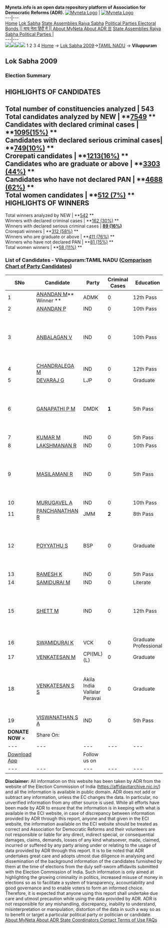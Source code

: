**Myneta.info is an open data repository platform of Association for Democratic Reforms (ADR).**
[![Myneta Logo](https://www.myneta.info/lib/img/myneta-logo.png)](https://www.myneta.info/) | [![Myneta Logo](https://www.myneta.info/lib/img/adr-logo.png)](https://adrindia.org)  
---|---  
[Home](https://www.myneta.info/) [Lok Sabha](https://www.myneta.info/#ls "Lok Sabha") [ State Assemblies ](https://www.myneta.info/#sa "State Assemblies") [Rajya Sabha](https://www.myneta.info/#rs "Rajya Sabha") [Political Parties ](https://www.myneta.info/party "Political Parties") [ Electoral Bonds ](https://www.myneta.info/electoral_bonds "Electoral Bonds") [ || माय नेता हिंदी में || ](https://translate.google.co.in/translate?prev=hp&hl=en&js=y&u=www.myneta.info&sl=en&tl=hi&history_state0=) [ About MyNeta ](https://adrindia.org/content/about-myneta) [ About ADR ](https://adrindia.org/about-adr/who-we-are) [☰](javascript:void\(0\))
[ State Assemblies ](https://www.myneta.info/#sa "State Assemblies") [ Rajya Sabha ](https://www.myneta.info/#rs "Rajya Sabha") [ Political Parties ](https://www.myneta.info/party "Political Parties")
|   
---|---  
![](https://www.myneta.info/lib/img/banner/banner-1.png)![](https://www.myneta.info/lib/img/banner/banner-2.png)![](https://www.myneta.info/lib/img/banner/banner-3.png)![](https://www.myneta.info/lib/img/banner/banner-4.png)
1  2  3  4 
[Home](https://www.myneta.info/) → [Lok Sabha 2009](https://www.myneta.info/ls2009/)→[TAMIL NADU](https://www.myneta.info/ls2009/index.php?action=show_constituencies&state_id=22) → **Viluppuram**
### 
## Lok Sabha 2009
###  Election Summary 
HIGHLIGHTS OF CANDIDATES  
---  
Total number of constituencies analyzed |  543   
Total candidates analyzed by NEW | **[7549](https://www.myneta.info/ls2009/index.php?action=summary&subAction=candidates_analyzed&sort=candidate#summary) **  
Candidates with declared criminal cases | **[1095(15%)](https://www.myneta.info/ls2009/index.php?action=summary&subAction=crime&sort=candidate#summary) **  
Candidates with declared serious criminal cases| **[749(10%)](https://www.myneta.info/ls2009/index.php?action=summary&subAction=serious_crime&sort=candidate#summary) **  
Crorepati candidates | **[1213(16%)](https://www.myneta.info/ls2009/index.php?action=summary&subAction=crorepati&sort=candidate#summary) **  
Candidates who are graduate or above | **[3303 (44%)](https://www.myneta.info/ls2009/index.php?action=summary&subAction=education&sort=candidate#summary) **  
Candidates who have not declared PAN | **[4688 (62%)](https://www.myneta.info/ls2009/index.php?action=summary&subAction=without_pan&sort=candidate#summary) **  
Total women candidates | **[512 (7%)](https://www.myneta.info/ls2009/index.php?action=summary&subAction=women_candidate&sort=candidate#summary) **  
HIGHLIGHTS OF WINNERS  
---  
Total winners analyzed by NEW | **[542](https://www.myneta.info/ls2009/index.php?action=summary&subAction=winner_analyzed&sort=candidate#summary) **  
Winners with declared criminal cases | **[162 (30%)](https://www.myneta.info/ls2009/index.php?action=summary&subAction=winner_crime&sort=candidate#summary) **  
Winners with declared serious criminal cases | **[89 (16%)](https://www.myneta.info/ls2009/index.php?action=summary&subAction=winner_serious_crime&sort=candidate#summary)**  
Crorepati winners | **[312 (58%)](https://www.myneta.info/ls2009/index.php?action=summary&subAction=winner_crorepati&sort=candidate#summary) **  
Winners who are graduate or above | **[411 (76%)](https://www.myneta.info/ls2009/index.php?action=summary&subAction=winner_education&sort=candidate#summary) **  
Winners who have not declared PAN | **[81 (15%)](https://www.myneta.info/ls2009/index.php?action=summary&subAction=winner_without_pan&sort=candidate#summary) **  
Total women winners | **[58 (11%)](https://www.myneta.info/ls2009/index.php?action=summary&subAction=winner_women&sort=candidate#summary) **  
### List of Candidates - Viluppuram:TAMIL NADU ([Comparison Chart of Party Candidates](https://www.myneta.info/ls2009/comparisonchart.php?constituency_id=485))
SNo | Candidate| Party| Criminal Cases| Education| Age| Total Assets| Liabilities  
---|---|---|---|---|---|---|---  
1  | [ANANDAN M](https://www.myneta.info/ls2009/candidate.php?candidate_id=8960)** Winner ** | ADMK | 0 | 12th Pass| 58 | Rs 89,38,646 ~ 89 Lacs+ | Rs 9,67,994 ~ 9 Lacs+  
2  | [ANANDAN P](https://www.myneta.info/ls2009/candidate.php?candidate_id=8969) | IND | 0 | 10th Pass| 28 | Rs 13,500 ~ 13 Thou+ | Rs 0 ~   
3  | [ANBALAGAN V](https://www.myneta.info/ls2009/candidate.php?candidate_id=8968) | IND | 0 | 10th Pass| 32 | ![](https://myneta.info/image_v2.php?myneta_folder=ls2009&candidate_id=8968&col=ta) | ![](https://myneta.info/image_v2.php?myneta_folder=ls2009&candidate_id=8968&col=lia)  
4  | [CHANDRALEGA M](https://www.myneta.info/ls2009/candidate.php?candidate_id=8971) | IND | 0 | 12th Pass| 27 | Rs 60,000 ~ 60 Thou+ | Rs 0 ~   
5  | [DEVARAJ G](https://www.myneta.info/ls2009/candidate.php?candidate_id=8964) | LJP | 0 | Graduate| 28 | Rs 2,50,000 ~ 2 Lacs+ | Rs 0 ~   
6  | [GANAPATHI P M](https://www.myneta.info/ls2009/candidate.php?candidate_id=8962) | DMDK | **1** | 5th Pass| 48 | ![](https://myneta.info/image_v2.php?myneta_folder=ls2009&candidate_id=8962&col=ta) | ![](https://myneta.info/image_v2.php?myneta_folder=ls2009&candidate_id=8962&col=lia)  
7  | [KUMAR M](https://www.myneta.info/ls2009/candidate.php?candidate_id=8970) | IND | 0 | 5th Pass| 27 | Rs 55,000 ~ 55 Thou+ | Rs 0 ~   
8  | [LAKSHMANAN R](https://www.myneta.info/ls2009/candidate.php?candidate_id=8977) | IND | 0 | 10th Pass| 49 | Rs 30,000 ~ 30 Thou+ | Rs 0 ~   
9  | [MASILAMANI R](https://www.myneta.info/ls2009/candidate.php?candidate_id=8974) | IND | 0 | 5th Pass| 65 | ![](https://myneta.info/image_v2.php?myneta_folder=ls2009&candidate_id=8974&col=ta) | ![](https://myneta.info/image_v2.php?myneta_folder=ls2009&candidate_id=8974&col=lia)  
10  | [MURUGAVEL A](https://www.myneta.info/ls2009/candidate.php?candidate_id=8975) | IND | 0 | 10th Pass| 41 | Rs 5,62,000 ~ 5 Lacs+ | Rs 0 ~   
11  | [PANCHANATHAN R](https://www.myneta.info/ls2009/candidate.php?candidate_id=8965) | JMM | **2** | 8th Pass| 44 | Rs 72,000 ~ 72 Thou+ | Rs 0 ~   
12  | [POYYATHU S](https://www.myneta.info/ls2009/candidate.php?candidate_id=8961) | BSP | 0 | Graduate| 39 | ![](https://myneta.info/image_v2.php?myneta_folder=ls2009&candidate_id=8961&col=ta) | ![](https://myneta.info/image_v2.php?myneta_folder=ls2009&candidate_id=8961&col=lia)  
13  | [RAMESH K](https://www.myneta.info/ls2009/candidate.php?candidate_id=8976) | IND | 0 | 5th Pass| 31 | Rs 1,22,000 ~ 1 Lacs+ | Rs 0 ~   
14  | [SAMIDURAI M](https://www.myneta.info/ls2009/candidate.php?candidate_id=8972) | IND | 0 | Literate| 47 | Rs 2,60,000 ~ 2 Lacs+ | Rs 0 ~   
15  | [SHETT M](https://www.myneta.info/ls2009/candidate.php?candidate_id=8973) | IND | 0 | 12th Pass| 37 | ![](https://myneta.info/image_v2.php?myneta_folder=ls2009&candidate_id=8973&col=ta) | ![](https://myneta.info/image_v2.php?myneta_folder=ls2009&candidate_id=8973&col=lia)  
16  | [SWAMIDURAI K](https://www.myneta.info/ls2009/candidate.php?candidate_id=8963) | VCK | 0 | Graduate Professional| 77 | Rs 2,88,47,533 ~ 2 Crore+ | Rs 0 ~   
17  | [VENKATESAN M](https://www.myneta.info/ls2009/candidate.php?candidate_id=8967) | CPI(ML)(L) | 0 | Graduate| 37 | Rs 1,83,772 ~ 1 Lacs+ | Rs 0 ~   
18  | [VENKATESAN S S](https://www.myneta.info/ls2009/candidate.php?candidate_id=8966) | Akila India Vallalar Peravai | 0 | Graduate| 39 | ![](https://myneta.info/image_v2.php?myneta_folder=ls2009&candidate_id=8966&col=ta) | ![](https://myneta.info/image_v2.php?myneta_folder=ls2009&candidate_id=8966&col=lia)  
19  | [VISWANATHAN S A](https://www.myneta.info/ls2009/candidate.php?candidate_id=8978) | IND | 0 | 5th Pass| 32 | Rs 75,000 ~ 75 Thou+ | Rs 0 ~   
|  **DONATE NOW** × |  Share On:  | [](https://api.whatsapp.com/send?text=https%3A%2F%2Fmyneta.info%2Fpunjab2022%2Findex.php%3Faction%3Dshow_constituencies%26state_id%3D19) | [](https://www.facebook.com/sharer/sharer.php?u=https%3A%2F%2Fmyneta.info%2Fpunjab2022%2Findex.php%3Faction%3Dshow_constituencies%26state_id%3D19) | [](https://twitter.com/share?url=https%3A%2F%2Fmyneta.info%2Fpunjab2022%2Findex.php%3Faction%3Dshow_constituencies%26state_id%3D19)  
---|---|---|---|---  
| [ Download App ](https://play.google.com/store/apps/details?id=com.webrosoft.myneta1&pcampaignid=pcampaignidMKT-Other-global-all-co-prtnr-py-PartBadge-Mar2515-1) | [](https://play.google.com/store/apps/details?id=com.webrosoft.myneta1&pcampaignid=pcampaignidMKT-Other-global-all-co-prtnr-py-PartBadge-Mar2515-1) |  Follow us on  | [](https://www.facebook.com/adrindia.org/) | [](https://twitter.com/adrspeaks) | [](https://groups.google.com/g/national-election-watch?hl=en&pli=1) | [](https://www.instagram.com/adrspeaks/) | [](https://www.youtube.com/user/adrspeaks) | [](https://sharechat.com/profile/adrspeaks)  
---|---|---|---|---|---|---|---|---  
**Disclaimer:** All information on this website has been taken by ADR from the website of the Election Commission of India (https://affidavitarchive.nic.in/) and all the information is available in public domain. ADR does not add or subtract any information, unless the EC changes the data. In particular, no unverified information from any other source is used. While all efforts have been made by ADR to ensure that the information is in keeping with what is available in the ECI website, in case of discrepancy between information provided by ADR through this report, anyone and that given in the ECI website, the information available on the ECI website should be treated as correct and Association for Democratic Reforms and their volunteers are not responsible or liable for any direct, indirect special, or consequential damages, claims, demands, losses of any kind whatsoever, made, claimed, incurred or suffered by any party arising under or relating to the usage of data provided by ADR through this report. It is to be noted that ADR undertakes great care and adopts utmost due diligence in analysing and dissemination of the background information of the candidates furnished by them at the time of elections from the duly self-sworn affidavits submitted with the Election Commission of India. Such information is only aimed at highlighting the growing criminality in politics, increased misuse of money in elections so as to facilitate a system of transparency, accountability and good governance and to enable voters to form an informed choice. Therefore, it is expected that anyone using this report shall undertake due care and utmost precaution while using the data provided by ADR. ADR is not responsible for any mishandling, discrepancy, inability to understand, misinterpretation or manipulation, distortion of the data in such a way so as to benefit or target a particular political party or politician or candidate. 
[ About MyNeta ](https://adrindia.org/content/about-myneta) [ About ADR ](https://adrindia.org/about-adr/who-we-are) [ State Coordinators ](https://adrindia.org/about-adr/state-coordinators) [ Contact ](https://adrindia.org/contact-us) [ Terms of Use ](https://adrindia.org/content/adr-terms-use) [ FAQs ](https://adrindia.org/content/faqs)
